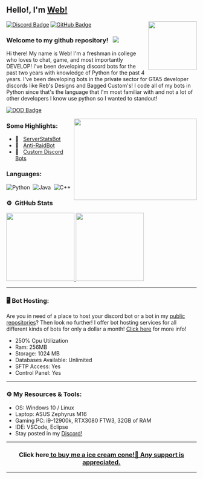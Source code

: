## Hello!, I'm [Web!](https://github.com/WebTheDev/)

<img align="right" height="128" width="128" alt="" src="https://media.discordapp.net/attachments/822258983544029194/822680431534932009/Comp_93.gif" />

[![Discord Badge](https://img.shields.io/badge/-Discord-0e76a8?style=flat-square&logo=Discord&logoColor=white)](https://discord.gg/kejhHFrA9t)
[![GitHub Badge](https://img.shields.io/badge/-GitHub-ffffff?style=flat-square&logo=Github&logoColor=black)](https://github.com/webthedev)

### Welcome to my github repository! &nbsp; ![](https://komarev.com/ghpvc/?username=webthedev&label=Views&color=blue&style=plastic)

Hi there! My name is Web! I'm a freshman in college who loves to chat, game, and most importantly DEVELOP! I've been developing discord bots for the past two years with knowledge of Python for the past 4 years. I've been developing bots in the private sector for GTA5 developer discords like Reb's Designs and Bagged Custom's! I code all of my bots in Python since that's the language that I'm most familiar with and not a lot of other developers I know use python so I wanted to standout!


[![DOD Badge](https://img.shields.io/badge/TEAM-DEVING%20ON%20DISCORD-17a6ec?style=for-the-badge)](https://github.com/WebTheDev)

<img align="right" height="215" width="325" alt="" src="https://i.imgur.com/s99cKO8.gif" />


### Some Highlights:

- 👾 &nbsp; [ServerStatsBot](https://github.com/WebTheDev/serverstatsbot)
- 👾 &nbsp; [Anti-RaidBot](https://github.com/WebTheDev/Anti-RaidBot)
- 👾 &nbsp; [Custom Discord Bots](https://discord.gg/kejhHFrA9t)


### Languages:

![Python](https://img.shields.io/badge/-Python-333333?style=flat&logo=python)&nbsp;
![Java](https://img.shields.io/badge/-Java-333333?style=flat&logo=java)&nbsp;
![C++](https://img.shields.io/badge/-C++-333333?style=flat&logo=c%2B%2B&)&nbsp;

### ⚙️ &nbsp;GitHub Stats

<p align="left">
<a href="https://github.com/WebTheDev">
  <img height="180em" src="https://github-readme-stats-eight-theta.vercel.app/api?username=webthedev&show_icons=true&theme=react&include_all_commits=true&count_private=true"/>
  <img height="180em" src="https://github-readme-stats-eight-theta.vercel.app/api/top-langs/?username=webthedev&layout=compact&langs_count=8&theme=react"/>
</a>
</p>

---

### 🖥️ Bot Hosting:
Are you in need of a place to host your discord bot or a bot in my [public repositories](https://github.com/WebTheDev?tab=repositories)? Then look no further! I offer bot hosting services for all different kinds of bots for only a dollar a month! [Click here](https://hosting.rebsdesigns.com/index.php?rp=/store/discord-bot-hosting) for more info!
- 250% Cpu Utilization
- Ram: 256MB
- Storage: 1024 MB 
- Databases Available: Unlimited
- SFTP Access: Yes
- Control Panel: Yes

---

### ⚙️ My Resources & Tools:

- OS: Windows 10 / Linux
- Laptop: ASUS Zephyrus M16
- Gaming PC: i9-12900k, RTX3080 FTW3, 32GB of RAM
- IDE: VSCode, Eclipse
- Stay posted in my [Discord!](https://discord.gg/kejhHFrA9t)

---

<h3 align=center>Click here<a href="https://paypal.me/websdevelopment"> to buy me a ice cream cone!🍦 Any support is appreciated.</h3>

---
